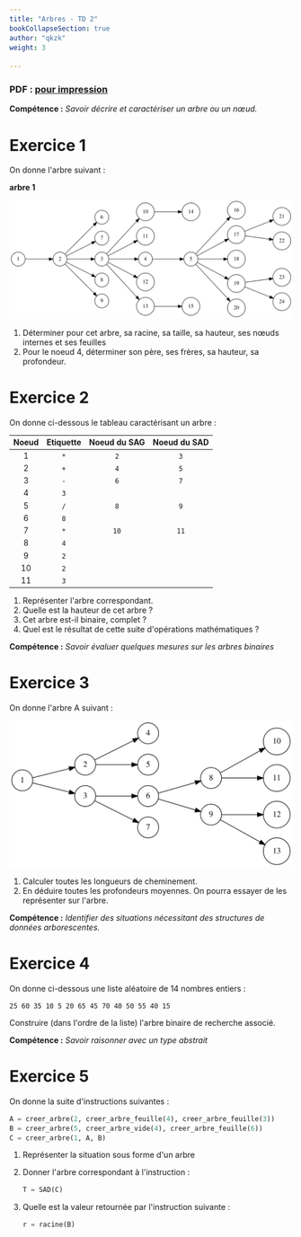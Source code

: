 ```yaml
---
title: "Arbres - TD 2"
bookCollapseSection: true
author: "qkzk"
weight: 3

---
```


### PDF : [pour impression](/uploads/docnsitale/arbres/td_arbres_fig.pdf)




**Compétence :** _Savoir décrire et caractériser un arbre ou un nœud._

# Exercice 1

On donne l'arbre suivant :

**arbre 1**


![graph_000.svg](graph_000.svg)


1. Déterminer pour cet arbre, sa racine, sa taille, sa hauteur, ses nœuds internes
    et ses feuilles
2. Pour le noeud 4, déterminer son père, ses frères, sa hauteur, sa profondeur.

# Exercice 2

On donne ci-dessous le tableau caractérisant un arbre :

| Noeud | Etiquette | Noeud du SAG | Noeud du SAD |
|:-----:|:---------:|:------------:|:------------:|
| 1     | `*`       | `2`          | `3`          |
| 2     | `+`       | `4`          | `5`          |
| 3     | `-`       | `6`          | `7`          |
| 4     | `3`       |              |              |
| 5     | `/`       | `8`          | `9`           |
| 6     | `8`       |              |              |
| 7     | `*`       | `10`         | `11`          |
| 8     | `4`       |              |              |
| 9     | `2`       |              |              |
| 10    | `2`       |              |              |
| 11    | `3`       |              |              |

1. Représenter l'arbre correspondant.
2. Quelle est la hauteur de cet arbre ?
3. Cet arbre est-il binaire, complet ?
4. Quel est le résultat de cette suite d'opérations mathématiques ?

**Compétence :** _Savoir évaluer quelques mesures sur les arbres binaires_

# Exercice 3

On donne l'arbre A suivant :

![graph_001.svg](graph_001.svg)


1. Calculer toutes les longueurs de cheminement.
2. En déduire toutes les profondeurs moyennes. On pourra essayer de les
    représenter sur l'arbre.

**Compétence :** _Identifier des situations nécessitant des structures de données
arborescentes._

# Exercice 4

On donne ci-dessous une liste aléatoire de 14 nombres entiers :

```
25 60 35 10 5 20 65 45 70 40 50 55 40 15
```

Construire (dans l'ordre de la liste) l'arbre binaire de recherche associé.

**Compétence :** _Savoir raisonner avec un type abstrait_

# Exercice 5

On donne la suite d'instructions suivantes :

```python
A = creer_arbre(2, creer_arbre_feuille(4), creer_arbre_feuille(3))
B = creer_arbre(5, creer_arbre_vide(4), creer_arbre_feuille(6))
C = creer_arbre(1, A, B)
```

1. Représenter la situation sous forme d'un arbre
2. Donner l'arbre correspondant à l'instruction :

    ```python
    T = SAD(C)
    ```

3. Quelle est la valeur retournée par l'instruction suivante :

    ```python
    r = racine(B)
    ```
